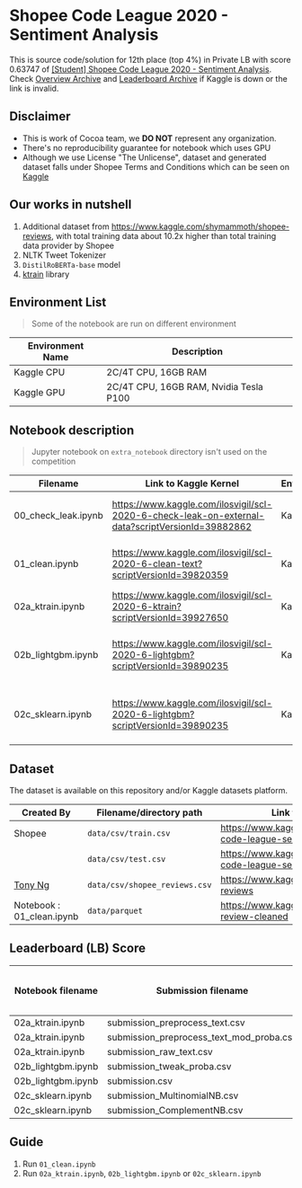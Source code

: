 # Shopee Code League 2020 - Sentiment Analysis

This is source code/solution for 12th place (top 4%) in Private LB with score 0.63747 of [[Student] Shopee Code League 2020 - Sentiment Analysis](https://www.kaggle.com/c/student-shopee-code-league-sentiment-analysis). Check [Overview Archive](https://archive.is/t4Ukw) and [Leaderboard Archive](https://archive.is/BYZx5) if Kaggle is down or the link is invalid.

## Disclaimer

* This is work of Cocoa team, we **DO NOT** represent any organization.
* There's no reproducibility guarantee for notebook which uses GPU
* Although we use License "The Unlicense", dataset and generated dataset falls under Shopee Terms and Conditions which can be seen on [Kaggle](https://www.kaggle.com/c/student-shopee-code-league-sentiment-analysis/rules)

## Our works in nutshell

1. Additional dataset from https://www.kaggle.com/shymammoth/shopee-reviews, with total training data about 10.2x higher than total training data provider by Shopee
2. NLTK Tweet Tokenizer
3. `DistilRoBERTa-base` model
4. [ktrain](https://github.com/amaiya/ktrain) library

## Environment List

> Some of the notebook are run on different environment

| Environment Name | Description                            |
| ---------------- | -------------------------------------- |
| Kaggle CPU       | 2C/4T CPU, 16GB RAM                    |
| Kaggle GPU       | 2C/4T CPU, 16GB RAM, Nvidia Tesla P100 |

## Notebook description

> Jupyter notebook on `extra_notebook` directory isn't used on the competition

| Filename            | Link to Kaggle Kernel                                                                            | Environment | Description                                                                                                              |
| ------------------- | ------------------------------------------------------------------------------------------------ | ----------- | ------------------------------------------------------------------------------------------------------------------------ |
| 00_check_leak.ipynb | https://www.kaggle.com/ilosvigil/scl-2020-6-check-leak-on-external-data?scriptVersionId=39882862 | Kaggle CPU  | Check exact string match between Shopee's test dataset and external dataset                                              |
| 01_clean.ipynb      | https://www.kaggle.com/ilosvigil/scl-2020-6-clean-text?scriptVersionId=39820359                  | Kaggle CPU  | Perform case lower/upper, stemming/lematization and tokenization                                                         |
| 02a_ktrain.ipynb    | https://www.kaggle.com/ilosvigil/scl-2020-6-ktrain?scriptVersionId=39927650                      | Kaggle GPU  | Fine-tuning `DistilRoBERTa-base` using [ktrain](https://github.com/amaiya/ktrain) library                                |
| 02b_lightgbm.ipynb  | https://www.kaggle.com/ilosvigil/scl-2020-6-lightgbm?scriptVersionId=39890235                    | Kaggle CPU  | Create Gradient Boosting model with [LightGBM](https://github.com/Microsoft/LightGBM) library & 3-gram TF-IDF as feature |
| 02c_sklearn.ipynb   | https://www.kaggle.com/ilosvigil/scl-2020-6-lightgbm?scriptVersionId=39890235                    | Kaggle CPU  | Create Naive Bayes model with Scikit-Learn library & 3-gram TF-IDF as feature                                            |


## Dataset

The dataset is available on this repository and/or Kaggle datasets platform.

| Created By                                   | Filename/directory path       | Link to Kaggle datasets                                                     |
| -------------------------------------------- | ----------------------------- | --------------------------------------------------------------------------- |
| Shopee                                       | `data/csv/train.csv`          | https://www.kaggle.com/c/student-shopee-code-league-sentiment-analysis/data |
|                                              | `data/csv/test.csv`           | https://www.kaggle.com/c/student-shopee-code-league-sentiment-analysis/data |
| [Tony Ng](https://www.kaggle.com/shymammoth) | `data/csv/shopee_reviews.csv` | https://www.kaggle.com/shymammoth/shopee-reviews                            |
| Notebook : 01_clean.ipynb                    | `data/parquet`                | https://www.kaggle.com/ilosvigil/shopee-review-cleaned                      |

## Leaderboard (LB) Score

| Notebook filename  | Submission filename                      | Used for Final Score | Public LB   | Private LB  |
| ------------------ | ---------------------------------------- | -------------------- | ----------- | ----------- |
| 02a_ktrain.ipynb   | submission_preprocess_text.csv           | Yes                  | **0.62994** | **0.63747** |
| 02a_ktrain.ipynb   | submission_preprocess_text_mod_proba.csv | No                   | 0.62994     | 0.63747     |
| 02a_ktrain.ipynb   | submission_raw_text.csv                  | No                   | 0.61835     | 0.62609     |
| 02b_lightgbm.ipynb | submission_tweak_proba.csv               | No                   | 0.49230     | 0.50066     |
| 02b_lightgbm.ipynb | submission.csv                           | No                   | 0.43415     | 0.43874     |
| 02c_sklearn.ipynb  | submission_MultinomialNB.csv             | No                   | 0.42649     | 0.43494     |
| 02c_sklearn.ipynb  | submission_ComplementNB.csv              | No                   | 0.42654     | 0.43721     |

## Guide

1. Run `01_clean.ipynb`
2. Run `02a_ktrain.ipynb`, `02b_lightgbm.ipynb` or `02c_sklearn.ipynb`
